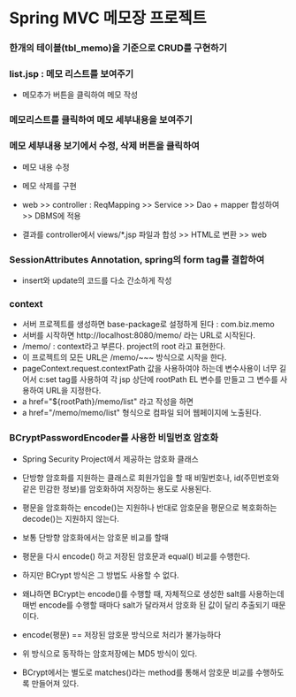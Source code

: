 # Spring MVC 메모장 프로젝트

### 한개의 테이블(tbl_memo)을 기준으로 CRUD를 구현하기
### list.jsp : 메모 리스트를 보여주기
* 메모추가 버튼을 클릭하여 메모 작성

### 메모리스트를 클릭하여 메모 세부내용을 보여주기
### 메모 세부내용 보기에서 수정, 삭제 버튼을 클릭하여
* 메모 내용 수정
* 메모 삭제를 구현

* web >> controller : ReqMapping >> Service >> Dao + mapper 합성하여 >> DBMS에 적용
* 결과를 controller에서 views/*.jsp 파일과 합성 >> HTML로 변환 >> web

### SessionAttributes Annotation, spring의 form tag를 결합하여
* insert와 update의 코드를 다소 간소하게 작성

### context
* 서버 프로젝트를 생성하면 base-package로 설정하게 된다 : com.biz.memo
* 서버를 시작하면 http://localhost:8080/memo/ 라는 URL로 시작된다.
* /memo/ : context라고 부른다. project의 root 라고 표현한다.
* 이 프로젝트의 모든 URL은 /memo/~~~ 방식으로 시작을 한다.
* pageContext.request.contextPath 값을 사용하여야 하는데 변수사용이 너무 길어서
c:set tag를 사용하여 각 jsp 상단에 rootPath EL 변수를 만들고 그 변수를 사용하여 URL을 지정한다.
* a href="${rootPath}/memo/list" 라고 작성을 하면 
* a href="/memo/memo/list" 형식으로 컴파일 되어 웹페이지에 노출된다.

### BCryptPasswordEncoder를 사용한 비밀번호 암호화

* Spring Security Project에서 제공하는 암호화 클래스
* 단방향 암호화를 지원하는 클래스로 회원가입을 할 때
	비밀번호나, id(주민번호와 같은 민감한 정보)를 암호화하여 저장하는 용도로 사용된다.
* 평문을 암호화하는 encode()는 지원하나 반대로 암호문을 평문으로
	복호화하는 decode()는 지원하지 않는다.
* 보통 단방향 암호화에서는 암호문 비교를 할때
* 평문을 다시 encode() 하고 저장된 암호문과 equal() 비교를 수행한다.
* 하지만 BCrypt 방식은 그 방법도 사용할 수 없다.
* 왜냐하면 BCrypt는 encode()를 수행할 때, 자체적으로 생성한 salt를
	사용하는데 매번 encode를 수행할 때마다 salt가 달라져서 암호화 된
	값이 달리 추출되기 때문이다.
	
* encode(평문) == 저장된 암호문 방식으로 처리가 불가능하다
* 위 방식으로 동작하는 암호저장에는 MD5 방식이 있다.
* BCrypt에서는 별도로 matches()라는 method를 통해서 암호문 비교를 수행하도록 만들어져 있다.


